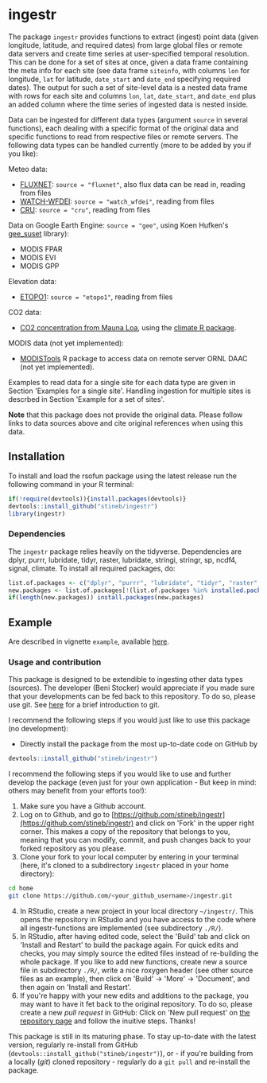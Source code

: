# ingestr

The package `ingestr` provides functions to extract (ingest) point data (given longitude, latitude, and required dates) from large global files or remote data servers and create time series at user-specified temporal resolution. This can be done for a set of sites at once, given a data frame containing the meta info for each site (see data frame `siteinfo`, with columns `lon` for longitude, `lat` for latitude, `date_start` and `date_end` specifying required dates). The output for such a set of site-level data is a nested data frame with rows for each site and columns `lon`, `lat`, `date_start`, and `date_end` plus an added column where the time series of ingested data is nested inside.

Data can be ingested for different data types (argument `source` in several functions), each dealing with a specific format of the original data and specific functions to read from respective files or remote servers. The following data types can be handled currently (more to be added by you if you like):

Meteo data:

  - [FLUXNET](https://fluxnet.fluxdata.org/data/fluxnet2015-dataset/): `source = "fluxnet"`, also flux data can be read in, reading from files
  - [WATCH-WFDEI](http://www.eu-watch.org/data_availability): `source = "watch_wfdei"`, reading from files
  - [CRU](https://crudata.uea.ac.uk/cru/data/hrg/): `source = "cru"`, reading from files

Data on Google Earth Engine: `source = "gee"`, using Koen Hufken's [gee_suset](https://khufkens.github.io/gee_subset/) library):

  - MODIS FPAR
  - MODIS EVI
  - MODIS GPP

Elevation data:

  - [ETOPO1](https://www.ngdc.noaa.gov/mgg/global/): `source = "etopo1"`, reading from files
  
CO2 data:

  - [CO2 concentration from Mauna Loa](https://www.esrl.noaa.gov/gmd/ccgg/trends/data.html), using the [climate R package](https://github.com/bczernecki/climate).

MODIS data (not yet implemented):

  - [MODISTools](https://docs.ropensci.org/MODISTools/) R package to access data on remote server ORNL DAAC (not yet implemented).
  
Examples to read data for a single site for each data type are given in Section 'Examples for a single site'. Handling ingestion for multiple sites is descrbed in Section 'Example for a set of sites'.

**Note** that this package does not provide the original data. Please follow links to data sources above and cite original references when using this data.

## Installation

To install and load the rsofun package using the latest release run the following command in your R terminal: 
```r
if(!require(devtools)){install.packages(devtools)}
devtools::install_github("stineb/ingestr")
library(ingestr)
```

### Dependencies

The `ingestr` package relies heavily on the tidyverse. Dependencies are dplyr, purrr, lubridate, tidyr, raster, lubridate, stringi, stringr, sp, ncdf4, signal, climate. To install all required packages, do:
```r
list.of.packages <- c("dplyr", "purrr", "lubridate", "tidyr", "raster", "lubridate", "stringi", "stringr", "sp", "ncdf4", "signal", "climate")
new.packages <- list.of.packages[!(list.of.packages %in% installed.packages()[,"Package"])]
if(length(new.packages)) install.packages(new.packages)
```

## Example

Are described in vignette `example`, available [here](https://rpubs.com/stineb/ingestr). 

### Usage and contribution

This package is designed to be extendible to ingesting other data types (sources). The developer (Beni Stocker) would appreciate if you made sure that your developments can be fed back to this repository. To do so, please use git. See [here](http://rogerdudler.github.io/git-guide/) for a brief introduction to git. 

I recommend the following steps if you would just like to use this package (no development):

- Directly install the package from the most up-to-date code on GitHub by
```r
devtools::install_github("stineb/ingestr")
```

I recommend the following steps if you would like to use and further develop the package (even just for your own application - But keep in mind: others may benefit from your efforts too!):

1. Make sure you have a Github account.
2. Log on to Github, and go to [https://github.com/stineb/ingestr](https://github.com/stineb/ingestr) and click on 'Fork' in the upper right corner. This makes a copy of the repository that belongs to you, meaning that you can modify, commit, and push changes back to your forked repository as you please.
3. Clone your fork to your local computer by entering in your terminal (here, it's cloned to a subdirectory `ingestr` placed in your home directory):
```sh
cd home
git clone https://github.com/<your_github_username>/ingestr.git
```
4. In RStudio, create a new project in your local directory `~/ingestr/`. This opens the repository in RStudio and you have access to the code where all ingestr-functions are implemented (see subdirectory `./R/`).
5. In RStudio, after having edited code, select the 'Build' tab and click on 'Install and Restart' to build the package again. For quick edits and checks, you may simply source the edited files instead of re-building the whole package. If you like to add new functions, create new a source file in subdirectory `./R/`, write a nice roxygen header (see other source files as an example), then click on 'Build' -> 'More' -> 'Document', and then again on 'Install and Restart'.
6. If you're happy with your new edits and additions to the package, you may want to have it fet back to the original repository. To do so, please create a new *pull request* in GitHub: Click on 'New pull request' on [the repository page](https://github.com/stineb/ingestr) and follow the inuitive steps. Thanks!

This package is still in its maturing phase. To stay up-to-date with the latest version, regularly re-install from GitHub (`devtools::install_github("stineb/ingestr")`), or - if you're building from a locally (*git*) cloned repository - regularly do a `git pull` and re-install the package.
